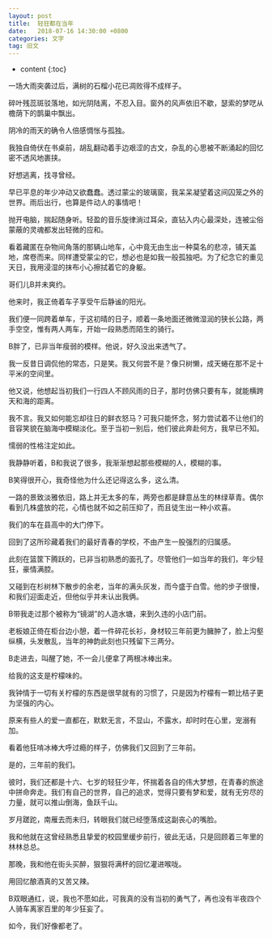 ```yaml
---
layout: post
title:  轻狂都在当年
date:   2018-07-16 14:30:00 +0800
categories: 文字
tag: 旧文
---
```


* content
{:toc}


一场大雨突袭过后，满树的石榴小花已凋败得不成样子。

碎叶残蕊斑驳落地，如光阴陆离，不忍入目。窗外的风声依旧不歇，瑟索的梦呓从檐荫下的鹊巢中飘出。

阴冷的雨天的确令人倍感惆怅与孤独。

我独自倚伏在书桌前，胡乱翻动着手边艰涩的古文，杂乱的心思被不断涌起的回忆密不透风地裹挟。

好想逃离，找寻曾经。

早已平息的年少冲动又欲蠢蠢。透过蒙尘的玻璃窗，我呆呆凝望着这间囚笼之外的世界。雨后出行，也算是件动人的事情吧！

抛开电脑，揣起随身听。轻盈的音乐旋律淌过耳朵，直钻入内心最深处，连被尘俗蒙蔽的灵魂都发出轻微的应和。

看着藏匿在杂物间角落的那辆山地车，心中竟无由生出一种莫名的悲凉，铺天盖地，席卷而来。同样遭受蒙尘的它，想必也是如我一般孤独吧。为了纪念它的重见天日，我用浸湿的抹布小心擦拭着它的身躯。

哥们儿B并未爽约。

他来时，我正倚着车子享受午后静谧的阳光。

我们便一同跨着单车，于这初晴的日子，顺着一条地面还微微湿润的狭长公路，两手空空，惟有两人两车，开始一段熟悉而陌生的骑行。

B胖了，已非当年瘦弱的模样。他说，好久没出来透气了。

我一反昔日调侃他的常态，只是笑。我又何尝不是？像只树懒，成天蜷在那不足十平米的空间里。

他又说，他想起当初我们一行四人不顾风雨的日子，那时仿佛只要有车，就能横跨天和海的距离。

我不言。我又如何能忘却往日的鲜衣怒马？可我只能怀念，努力尝试着不让他们的音容笑貌在脑海中模糊淡化。至于当初一别后，他们彼此奔赴何方，我早已不知。

懦弱的性格注定如此。



我静静听着，B和我说了很多，我渐渐想起那些模糊的人，模糊的事。

B笑得很开心，我奇怪他为什么还记得这么多，这么清。

一路的景致淡雅依旧，路上并无太多的车，两旁也都是肆意丛生的林绿草青。偶尔看到几株盛放的花，心情也就不如之前压抑了，而且徒生出一种小欢喜。

我们的车在县高中的大门停下。

回到了这所珍藏着我们的最好青春的学校，不由产生一股强烈的归属感。

此刻在篮筐下腾跃的，已非当初熟悉的面孔了。尽管他们一如当年的我们，年少轻狂，豪情满腔。

又碰到在杉树林下散步的余老，当年的满头灰发，而今盛于白雪。他的步子很慢，和我们迎面走近，但他似乎并未认出我俩。

B带我走过那个被称为“镜湖”的人造水塘，来到久违的小店门前。

老板娘正倚在柜台边小憩，着一件碎花长衫，身材较三年前更为臃肿了，脸上沟壑纵横，头发散乱，当年的神韵此刻也只残留下三两分。

B走进去，叫醒了她，不一会儿便拿了两根冰棒出来。

给我的这支是柠檬味的。

我钟情于一切有关柠檬的东西是很早就有的习惯了，只是因为柠檬有一颗比桔子更为坚强的内心。

原来有些人的爱一直都在，默默无言，不显山，不露水，却时时在心里，宠溺有加。

看着他狂啃冰棒大呼过瘾的样子，仿佛我们又回到了三年前。

是的，三年前的我们。



彼时，我们还都是十六、七岁的轻狂少年，怀揣着各自的伟大梦想，在青春的旅途中拼命奔走。我们有自己的世界，自己的追求，觉得只要有梦和爱，就有无穷尽的力量，就可以推山倒海，鱼跃千山。

岁月蹉跎，南雁去而未归，转眼我们就已经堕落成这副丧心的嘴脸。

我和他就在这曾经熟悉且挚爱的校园里缓步前行，彼此无话，只是回顾着三年里的林林总总。

那晚，我和他在街头买醉，狠狠将满杯的回忆灌进喉咙。

用回忆酿酒真的又苦又辣。

B双眼通红，说，我也不愿如此，可我真的没有当初的勇气了，再也没有半夜四个人骑车离家百里的年少狂妄了。


如今，我们好像都老了。
